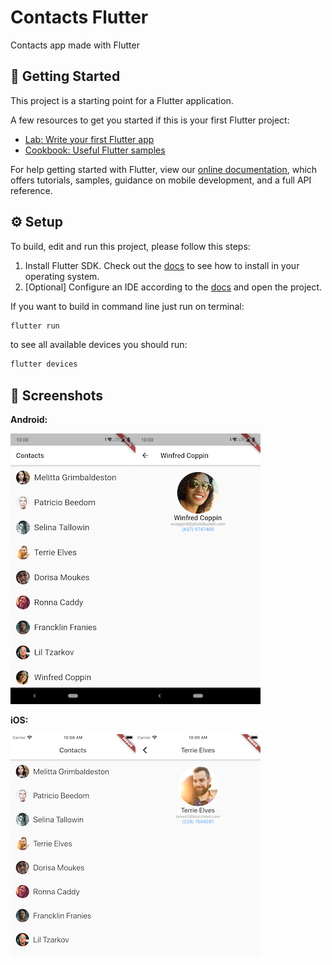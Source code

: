 # Contacts Flutter

Contacts app made with Flutter

## 📌 Getting Started

This project is a starting point for a Flutter application.

A few resources to get you started if this is your first Flutter project:

- [Lab: Write your first Flutter app](https://flutter.dev/docs/get-started/codelab)
- [Cookbook: Useful Flutter samples](https://flutter.dev/docs/cookbook)

For help getting started with Flutter, view our
[online documentation](https://flutter.dev/docs), which offers tutorials,
samples, guidance on mobile development, and a full API reference.

## ⚙️ Setup

To build, edit and run this project, please follow this steps:

1. Install Flutter SDK. Check out the [docs](https://flutter.dev/docs/get-started/install) to see how to install in your operating system.
2. \[Optional\] Configure an IDE according to the [docs](https://flutter.dev/docs/get-started/editor) and open the project.

If you want to build in command line just run on terminal:
```bash
flutter run
```
to see all available devices you should run:
```bash
flutter devices
```

## 📱 Screenshots

**Android:**

![](/screenshots/Flutter%20Android%201.png)![](/screenshots/Flutter%20Android%202.png)

**iOS:**

![](/screenshots/Flutter%20iOS%201.png)![](/screenshots/Flutter%20iOS%202.png)
